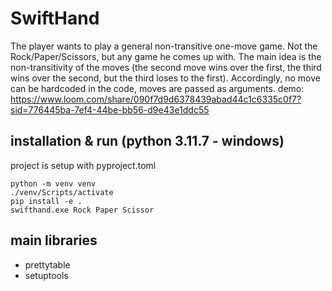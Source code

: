 # SwiftHand
The player wants to play a general non-transitive one-move game. Not the Rock/Paper/Scissors, but any game he comes up with. The main idea is the non-transitivity of the moves (the second move wins over the first, the third wins over the second, but the third loses to the first). Accordingly, no move can be hardcoded in the code, moves are passed as arguments.
demo: https://www.loom.com/share/090f7d9d6378439abad44c1c6335c0f7?sid=776445ba-7ef4-44be-bb56-d9e43e1ddc55
## installation & run (python 3.11.7 - windows)
project is setup with pyproject.toml

```shell
python -m venv venv 
./venv/Scripts/activate
pip install -e .
swifthand.exe Rock Paper Scissor
```
## main libraries
- prettytable
- setuptools

